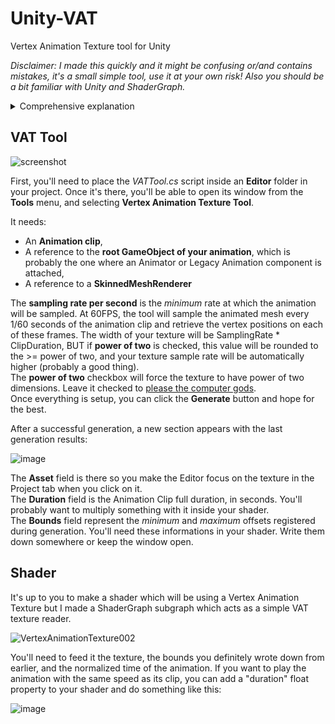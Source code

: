 # Unity-VAT
Vertex Animation Texture tool for Unity


_Disclaimer: I made this quickly and it might be confusing or/and contains mistakes, it's a small simple tool, use it at your own risk! Also you should be a bit familiar with Unity and ShaderGraph._

<details>
  <summary>Comprehensive explanation</summary>  
  
  Usually when a computer is asked to animate a mesh, it goes through a list of bones, moves and rotates them according to our animation, calculates the influence they have on each vertex and finally sets the positions of these vertices, on a per frame basis. This process is called *skinning* and I wouldn’t wish it upon my worst enemy. The **Vertex Animation Texture** technique allows us to provide the positions of these vertices directly to our beloved computer, avoiding the painful sounding skinning process.  
  
  
  The core idea is to retrieve the vertex positions at different frames of our animation, store this data in a texture and let a shader do what it does best, which is reading this texture to animate our mesh. A 3D vector can represent a position or a direction, and is defined by 3 different values, **X**, **Y** and **Z**, for Xight, Yup and Zorward, [but maybe not](https://twitter.com/freyaholmer/status/1325556229410861056). Luckily for us, computer colors also have 3 values definition, **R**ed, **G**reen and **B**lue (it can also have an additional fourth **A**lpha value but we don’t talk about it). A texture roughly being [just a list of colours](https://en.wikipedia.org/wiki/Pixel), we can work with that and store vectors as colors!  
  
  However, it has a some drawbacks and constraints:  
- **Texture size**  
  Because we’re going to store the positions of EVERY vertex of the mesh for EACH frame of the animation clip, the size of the texture is going to be FrameCount x VertexCount. For a 1000 vertices mesh with a 10 seconds animation sampled at 60 FPS, the texture size would be [x=1000, y=60*100] so a cool 1000 x 600 px texture. You’ll probably want it scaled up to the next power of 2 so a 1024 x 1024 px texture. It is comforting to know that [computers, too, have limits](https://www.youtube.com/watch?v=HdtmmHEs9jg), and the current maximum size a modern graphic cards can handle is 16384 x 16384 px, which would allow us to store a 273 seconds animation sampled at 60FPS (16384 / 60) for a 16 384 vertices mesh. However if you’re reading this you’re probably trying to optimize your game and you definitely don’t want textures that big.

    
- **Precision**  
  The **X**, **Y** and **Z** values of a 3D vector can be whatever they want. For example [x=420, y=-69.69, z=666.999]. However, the **R**, **G** and **B** values of a colors are usually between **0** and **1**, so we’ll have to do a little math to convert these values to a usable position (spoiler: lerping between a min and max). As mentioned earlier, computers have their limits and [they’re not good](https://en.wikipedia.org/wiki/Floating-point_arithmetic#Accuracy_problems) at handling gigantic or extremely precise numbers, such as 420.69666999420420. They’ll just stop at one of the decimals and give up. Our theoric color values will probably be something like 0.284758922748294683... and our computer will get discouraged very fast, rounding this value at the furthest decimal it can deal with. Because we’re essentially converting large values to a [0-1] value, we’ll inevitably lose precision, especially with huge models or very subtle animations. You have been warned.
    
- **Batching**  
  Along with 3D vectors (on its X axis), the texture also stores each vertex ID (on its Y axis), so the shader can later "target" each specific vertex. When static batching happens, meshes are combined to form a new huge single one. This leads to two different issues: the vertex count will be much higher than the one we had when creating the texture, and since we retrieved the vertex positions in object space (meaning these positions are relative to the mesh's origin), the positions will be wrong because the new combined mesh has its own single origin, different from the ones of all its source meshes.  
  
    This tool does not store the positions of our vertices, but instead the offsets from their "default" position (when the mesh is not animated). After retrieving the vertex *offsets* for each sampled frame, it remembers the highest and the lowest ones for each axis to establish the "bounds". In the shader, these bounds are lerped with the color values to estimate the "original" offset of the targeted vertex. Say the bounds are [-20, 10], a color.**r** value of 0.5 means the vertex offset from its default position is 5 on the local **X** axis.  
  
  A texture will usually look like this:  
  
  ![example](https://user-images.githubusercontent.com/15387138/187559754-e6a65309-04d5-4df3-85b7-1a7a41b69797.png)  
  
Unbelievably ugly but powerful, this texture is meant to be "read" from left to right. Each row of pixel is a timeline for a specific vertex, and each colum is a different frame.
  
While the VAT technique is very satisfying to setup, it is best used with fairly small or distant meshes with short looping animations. Its power is fully unleashed when you need a lot of these animated meshes in your scene, or for a model with a lot of bones, e.g. a dense low-poly crowd cheering from a distance or the individual crabs from the [annual crab migration on Christmas Island](https://www.youtube.com/watch?v=IbpvWsBpr4E).
This technique can be used in any game engine, I’ll focus on [Unity](https://www.gamesindustry.biz/unity-pens-deal-that-will-aid-us-defense-homeland-security-and-intelligence) since this feature is not built-in, [unlike, say, Unreal Engine](https://www.dictionary.com/e/emoji/face-with-rolling-eyes-emoji/).  
  
  
</details>

## VAT Tool  
![screenshot](https://user-images.githubusercontent.com/15387138/187550115-0fce295d-cfbd-4785-a89b-f8a9dba36301.png)  

First, you'll need to place the _VATTool.cs_ script inside an **Editor** folder in your project. Once it's there, you'll be able to open its window from the **Tools** menu, and selecting **Vertex Animation Texture Tool**.  

It needs:  
- An **Animation clip**,
- A reference to the **root GameObject of your animation**, which is probably the one where an Animator or Legacy Animation component is attached,
- A reference to a **SkinnedMeshRenderer**

The **sampling rate per second** is the *minimum* rate at which the animation will be sampled. At 60FPS, the tool will sample the animated mesh every 1/60 seconds of the animation clip and retrieve the vertex positions on each of these frames. The width of your texture will be SamplingRate * ClipDuration, BUT if **power of two** is checked, this value will be rounded to the >= power of two, and your texture sample rate will be automatically higher (probably a good thing).  
The **power of two** checkbox will force the texture to have power of two dimensions. Leave it checked to [please the computer gods](https://www.intel.com/content/www/us/en/developer/articles/technical/opengl-performance-tips-power-of-two-textures-have-better-performance.html).  
Once everything is setup, you can click the **Generate** button and hope for the best.

After a successful generation, a new section appears with the last generation results:  

![image](https://user-images.githubusercontent.com/15387138/187556950-6a54c028-004d-400d-90df-438b001e57d7.png)

The **Asset** field is there so you make the Editor focus on the texture in the Project tab when you click on it.  
The **Duration** field is the Animation Clip full duration, in seconds. You'll probably want to multiply something with it inside your shader.  
The **Bounds** field represent the *minimum* and *maximum* offsets registered during generation. You'll need these informations in your shader.
Write them down somewhere or keep the window open.

## Shader
It's up to you to make a shader which will be using a Vertex Animation Texture but I made a ShaderGraph subgraph which acts as a simple VAT texture reader.  

![VertexAnimationTexture002](https://user-images.githubusercontent.com/15387138/187561456-97483cb7-3ff3-4dbf-bc63-15578af6440f.png)  

You'll need to feed it the texture, the bounds you definitely wrote down from earlier, and the normalized time of the animation. If you want to play the animation with the same speed as its clip, you can add a "duration" float property to your shader and do something like this:  

![image](https://user-images.githubusercontent.com/15387138/187562750-1ba9c784-e3bc-4eeb-8d4a-050bdc31daec.png) 
 


